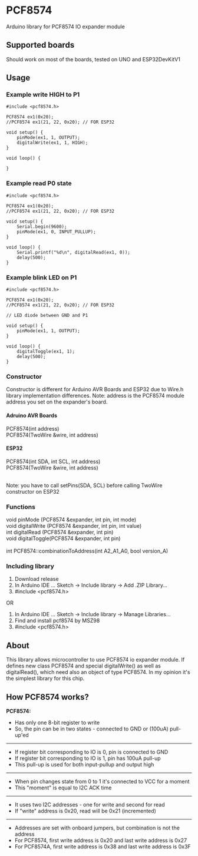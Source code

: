 # PCF8574
Arduino library for PCF8574 IO expander module

## Supported boards
Should work on most of the boards, tested on UNO and ESP32DevKitV1

## Usage
### Example write HIGH to P1
```
#include <pcf8574.h>

PCF8574 ex1(0x20);
//PCF8574 ex1(21, 22, 0x20); // FOR ESP32

void setup() {
	pinMode(ex1, 1, OUTPUT);
	digitalWrite(ex1, 1, HIGH);
}

void loop() {

}
```

### Example read P0 state
```
#include <pcf8574.h>

PCF8574 ex1(0x20);
//PCF8574 ex1(21, 22, 0x20); // FOR ESP32

void setup() {
	Serial.begin(9600);
	pinMode(ex1, 0, INPUT_PULLUP);
}

void loop() {
	Serial.printf("%d\n", digitalRead(ex1, 0));
	delay(500);
}
```

### Example blink LED on P1
```
#include <pcf8574.h>

PCF8574 ex1(0x20);
//PCF8574 ex1(21, 22, 0x20); // FOR ESP32

// LED diode between GND and P1

void setup() {
	pinMode(ex1, 1, OUTPUT);
}

void loop() {
	digitalToggle(ex1, 1);
	delay(500);
}
```

### Constructor
Constructor is different for Arduino AVR Boards and ESP32 due to Wire.h library implementation differences.
Note: address is the PCF8574 module address you set on the expander's board.
#### Adruino AVR Boards</br>
PCF8574(int address)</br>
PCF8574(TwoWire &wire, int address)</br>
#### ESP32
PCF8574(int SDA, int SCL, int address)</br>
PCF8574(TwoWire &wire, int address)</br>

</br>Note: you have to call setPins(SDA, SCL) before calling TwoWire constructor on ESP32</br>

### Functions

void pinMode      (PCF8574 &expander, int pin, int mode)</br>
void digitalWrite (PCF8574 &expander, int pin, int value)</br>
int  digitalRead  (PCF8574 &expander, int pin)</br>
void digitalToggle(PCF8574 &expander, int pin)</br></br>
int  PCF8574::combinationToAddress(int A2_A1_A0, bool version_A)</br>

### Including library

1. Download release
2. In Arduino IDE ... Sketch -> Include library -> Add .ZIP Library...
3. #include <pcf8574.h>

OR

1. In Arduino IDE ... Sketch -> Include library -> Manage Libraries...
2. Find and install pcf8574 by MSZ98
3. #include <pcf8574.h>

## About
This library allows microcontroller to use PCF8574 io expander module. If defines new class PCF8574 and special digitalWrite() as well as digitalRead(), which need also an object of type PCF8574. In my opinion it's the simplest library for this chip.

## How PCF8574 works?

 **PCF8574:**
 - Has only one 8-bit register to write
 - So, the pin can be in two states - connected to GND or (100uA) pull-up'ed
---
 - If register bit corresponding to IO is 0, pin is connected to GND
 - If register bit corresponding to IO is 1, pin has 100uA pull-up
 - This pull-up is used for both input-pullup and output high
---
 - When pin changes state from 0 to 1 it's connected to VCC for a moment
 - This "moment" is equal to I2C ACK time
---
 - It uses two I2C addresses - one for write and second for read
 - If "write" address is 0x20, read will be 0x21 (incremented)
---
 - Addresses are set with onboard jumpers, but combination is not the address
 - For PCF8574, first write address is 0x20 and last write address is 0x27
 - For PCF8574A, first write address is 0x38 and last write address is 0x3F
 
 
 
 
 
 
 
 
